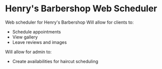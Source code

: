 # Henry's Barbershop Web Scheduler

Web scheduler for Henry's Barbershop
Will allow for clients to:

- Schedule appointments
- View gallery
- Leave reviews and images

Will allow for admin to:

- Create availabilities for haircut scheduling
